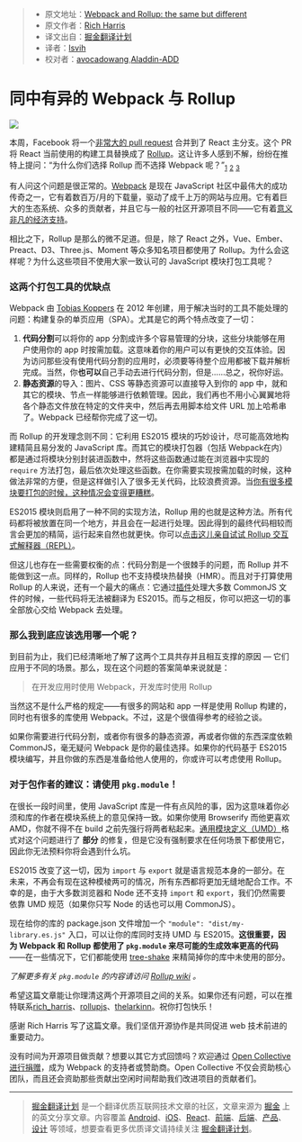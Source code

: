 > * 原文地址：[Webpack and Rollup: the same but different](https://medium.com/webpack/webpack-and-rollup-the-same-but-different-a41ad427058c)
> * 原文作者：[Rich Harris](https://medium.com/@Rich_Harris?source=post_header_lockup)
> * 译文出自：[掘金翻译计划](https://github.com/xitu/gold-miner)
> * 译者：[lsvih](https://github.com/lsvih)
> * 校对者：[avocadowang](https://github.com/avocadowang),[Aladdin-ADD](https://github.com/Aladdin-ADD)

# 同中有异的 Webpack 与 Rollup #

![](https://cdn-images-1.medium.com/max/1000/1*rtjClMZ8sq3cLFT9Aq8Xyg.png)

本周，Facebook 将一个[非常大的 pull request](https://github.com/facebook/react/pull/9327) 合并到了 React 主分支。这个 PR 将 React 当前使用的构建工具替换成了 [Rollup](https://rollupjs.org/)。这让许多人感到不解，纷纷在推特上提问：“为什么你们选择 Rollup 而不选择 Webpack 呢？”<sub>[1](https://twitter.com/stanlemon/status/849366789825994752)</sub> <sub>[2](https://twitter.com/MrMohtas/status/849362334988595201)</sub> <sub>[3](https://twitter.com/kyleholzinger/status/849683292760797184)</sub>

有人问这个问题是很正常的。[Webpack](https://webpack.js.org/) 是现在 JavaScript 社区中最伟大的成功传奇之一，它有着数百万/月的下载量，驱动了成千上万的网站与应用。它有着巨大的生态系统、众多的贡献者，并且它与一般的社区开源项目不同——它有着[意义非凡的经济支持](https://opencollective.com/webpack)。

相比之下，Rollup 是那么的微不足道。但是，除了 React 之外，Vue、Ember、Preact、D3、Three.js、Moment 等众多知名项目都使用了 Rollup。为什么会这样呢？为什么这些项目不使用大家一致认可的 JavaScript 模块打包工具呢？

### 这两个打包工具的优缺点 ###

Webpack 由 [Tobias Koppers](https://medium.com/@sokra) 在 2012 年创建，用于解决当时的工具不能处理的问题：构建复杂的单页应用（SPA）。尤其是它的两个特点改变了一切：

1. **代码分割**可以将你的 app 分割成许多个容易管理的分块，这些分块能够在用户使用你的 app 时按需加载。这意味着你的用户可以有更快的交互体验。因为访问那些没有使用代码分割的应用时，必须要等待整个应用都被下载并解析完成。当然，你**也可以**自己手动去进行代码分割，但是……总之，祝你好运。
2. **静态资源**的导入：图片、CSS 等静态资源可以直接导入到你的 app 中，就和其它的模块、节点一样能够进行依赖管理。因此，我们再也不用小心翼翼地将各个静态文件放在特定的文件夹中，然后再去用脚本给文件 URL 加上哈希串了。Webpack 已经帮你完成了这一切。

而 Rollup 的开发理念则不同：它利用 ES2015 模块的巧妙设计，尽可能高效地构建精简且易分发的 JavaScript 库。而其它的模块打包器（包括 Webpack在内）都是通过将模块分别封装进函数中，然将这些函数通过能在浏览器中实现的 `require` 方法打包，最后依次处理这些函数。在你需要实现按需加载的时候，这种做法非常的方便，但是这样做引入了很多无关代码，比较浪费资源。当[你有很多模块要打包的时候，这种情况会变得更糟糕](https://nolanlawson.com/2016/08/15/the-cost-of-small-modules/)。

ES2015 模块则启用了一种不同的实现方法，Rollup 用的也就是这种方法。所有代码都将被放置在同一个地方，并且会在一起进行处理。因此得到的最终代码相较而言会更加的精简，运行起来自然也就更快。你可以[点击这儿亲自试试 Rollup 交互式解释器（REPL）](https://rollupjs.org/repl)。

但这儿也存在一些需要权衡的点：代码分割是一个很棘手的问题，而 Rollup 并不能做到这一点。同样的，Rollup 也不支持模块热替换（HMR）。而且对于打算使用 Rollup 的人来说，还有一个最大的痛点：它通过[插件](https://github.com/rollup/rollup-plugin-commonjs)处理大多数 CommonJS 文件的时候，一些代码将无法被翻译为 ES2015。而与之相反，你可以把这一切的事全部放心交给 Webpack 去处理。

### 那么我到底应该选用哪一个呢？ ###

到目前为止，我们已经清晰地了解了这两个工具共存并且相互支撑的原因 — 它们应用于不同的场景。那么，现在这个问题的答案简单来说就是：

> 在开发应用时使用 Webpack，开发库时使用 Rollup

当然这不是什么严格的规定——有很多的网站和 app 一样是使用 Rollup 构建的，同时也有很多的库使用 Webpack。不过，这是个很值得参考的经验之谈。

如果你需要进行代码分割，或者你有很多的静态资源，再或者你做的东西深度依赖 CommonJS，毫无疑问 Webpack 是你的最佳选择。如果你的代码基于 ES2015 模块编写，并且你做的东西是准备给他人使用的，你或许可以考虑使用 Rollup。

### 对于包作者的建议：请使用 `pkg.module`！ ###

在很长一段时间里，使用 JavaScript 库是一件有点风险的事，因为这意味着你必须和库的作者在模块系统上的意见保持一致。如果你使用 Browserify 而他更喜欢 AMD，你就不得不在 build 之前先强行将两者粘起来。[通用模块定义（UMD）](https://github.com/umdjs/umd)格式对这个问题进行了 **部分** 的修复，但是它没有强制要求在任何场景下都使用它，因此你无法预料你将会遇到什么坑。

ES2015 改变了这一切，因为 `import` 与 `export` 就是语言规范本身的一部分。在未来，不再会有现在这种模棱两可的情况，所有东西都将更加无缝地配合工作。不幸的是，由于大多数浏览器和 Node 还不支持 `import` 和 `export`，我们仍然需要依靠 UMD 规范（如果你只写 Node 的话也可以用 CommonJS）。

现在给你的库的 package.json 文件增加一个 `"module": "dist/my-library.es.js"` 入口，可以让你的库同时支持 UMD 与 ES2015。**这很重要，因为 Webpack 和 Rollup 都使用了 `pkg.module` 来尽可能的生成效率更高的代码**——在一些情况下，它们都能使用 [tree-shake](https://webpack.js.org/guides/tree-shaking/) 来精简掉你的库中未使用的部分。

*了解更多有关 `pkg.module` 的内容请访问 [Rollup wiki](https://github.com/rollup/rollup/wiki/pkg.module) 。*

希望这篇文章能让你理清这两个开源项目之间的关系。如果你还有问题，可以在推特联系[rich_harris](https://twitter.com/rich_harris)、[rollupjs](https://twitter.com/rollupjs)、[thelarkinn](https://twitter.com/thelarkinn)。祝你打包快乐！

感谢 Rich Harris 写了这篇文章。我们坚信开源协作是共同促进 web 技术前进的重要动力。

没有时间为开源项目做贡献？想要以其它方式回馈吗？欢迎通过 [Open Collective 进行捐赠](https://opencollective.com/webpack)，成为 Webpack 的支持者或赞助商。Open Collective 不仅会资助核心团队，而且还会资助那些贡献出空闲时间帮助我们改进项目的贡献者们。

---

> [掘金翻译计划](https://github.com/xitu/gold-miner) 是一个翻译优质互联网技术文章的社区，文章来源为 [掘金](https://juejin.im) 上的英文分享文章。内容覆盖 [Android](https://github.com/xitu/gold-miner#android)、[iOS](https://github.com/xitu/gold-miner#ios)、[React](https://github.com/xitu/gold-miner#react)、[前端](https://github.com/xitu/gold-miner#前端)、[后端](https://github.com/xitu/gold-miner#后端)、[产品](https://github.com/xitu/gold-miner#产品)、[设计](https://github.com/xitu/gold-miner#设计) 等领域，想要查看更多优质译文请持续关注 [掘金翻译计划](https://github.com/xitu/gold-miner)。
